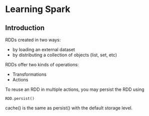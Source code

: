 # Learning Spark

## Introduction

RDDs created in two ways:
- by loading an external dataset
- by distributing a collection of objects (list, set, etc)

RDDs offer two kinds of operations:
- Transformations
- Actions

To reuse an RDD in multiple actions, you may persist the RDD using 
```
RDD.persist()
```

cache() is the same as persist() with the default storage level.

